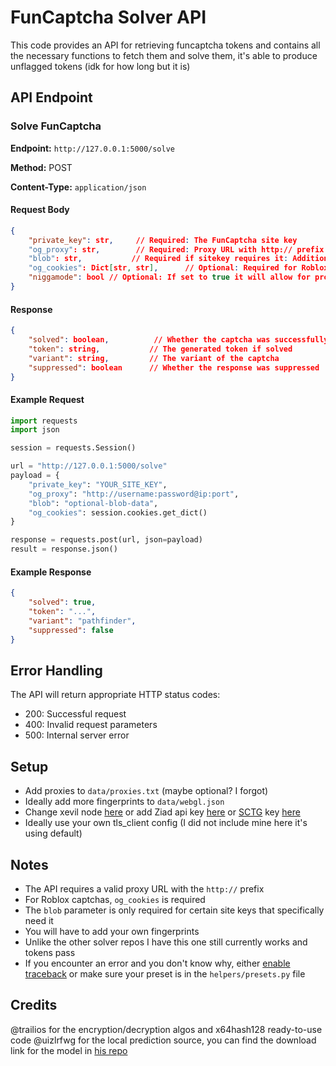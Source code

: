 # FunCaptcha Solver API

This code provides an API for retrieving funcaptcha tokens and contains all the necessary functions to fetch them and solve them, it's able to produce unflagged tokens (idk for how long but it is)

## API Endpoint

### Solve FunCaptcha

**Endpoint:** `http://127.0.0.1:5000/solve`

**Method:** POST

**Content-Type:** `application/json`

#### Request Body

```json
{
    "private_key": str,     // Required: The FunCaptcha site key
    "og_proxy": str,        // Required: Proxy URL with http:// prefix
    "blob": str,           // Required if sitekey requires it: Additional blob data
    "og_cookies": Dict[str, str],      // Optional: Required for Roblox, dictionary of cookies
    "niggamode": bool // Optional: If set to true it will allow for proxyless task
}
```

#### Response

```json
{
    "solved": boolean,          // Whether the captcha was successfully solved
    "token": string,           // The generated token if solved
    "variant": string,         // The variant of the captcha
    "suppressed": boolean      // Whether the response was suppressed
}
```

#### Example Request

```python
import requests
import json

session = requests.Session()

url = "http://127.0.0.1:5000/solve"
payload = {
    "private_key": "YOUR_SITE_KEY",
    "og_proxy": "http://username:password@ip:port",
    "blob": "optional-blob-data",
    "og_cookies": session.cookies.get_dict()
}

response = requests.post(url, json=payload)
result = response.json()
```

#### Example Response

```json
{
    "solved": true,
    "token": "...",
    "variant": "pathfinder",
    "suppressed": false
}
```

## Error Handling

The API will return appropriate HTTP status codes:

- 200: Successful request
- 400: Invalid request parameters
- 500: Internal server error

## Setup
- Add proxies to `data/proxies.txt` (maybe optional? I forgot)
- Ideally add more fingerprints to `data/webgl.json`
- Change xevil node [here](https://github.com/BoarIncorporated/FuncapSolver/blob/9f6c073395ea72c5de16a4b68ef139a15181aaa9/helpers/classification.py#L20) or add Ziad api key [here](https://github.com/BoarIncorporated/FuncapSolver/blob/9f6c073395ea72c5de16a4b68ef139a15181aaa9/helpers/classification.py#L26) or [SCTG](https://t.me/Xevil_check_bot) key [here](https://github.com/BoarIncorporated/FuncapSolver/blob/9f6c073395ea72c5de16a4b68ef139a15181aaa9/helpers/classification.py#L28)
- Ideally use your own tls_client config (I did not include mine here it's using default)

## Notes

- The API requires a valid proxy URL with the `http://` prefix
- For Roblox captchas, `og_cookies` is required
- The `blob` parameter is only required for certain site keys that specifically need it
- You will have to add your own fingerprints
- Unlike the other solver repos I have this one still currently works and tokens pass
- If you encounter an error and you don't know why, either [enable traceback](https://github.com/BoarIncorporated/FuncapSolver/blob/1f9f399d1b8ec585a9282dafd3fecf85e5a1dcba/app.py#L638) or make sure your preset is in the `helpers/presets.py` file

## Credits
@trailios for the encryption/decryption algos and x64hash128 ready-to-use code
@uizlrfwg for the local prediction source, you can find the download link for the model in [his repo](https://github.com/uizlrfwg/fun-process_image)
